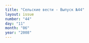 ```yaml
---
title: "Сельские вести - Выпуск №44"
layout: issue
number: "44"
day: "11"
month: "06"
year: "2008"
---
```

